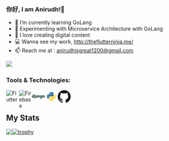 ### 你好, I am Anirudh!👋


- 🌱 I’m currently learning GoLang
- 👯 Experimenting with Microservice Architecture with GoLang
- 🤔 I love creating digital content
- 💻 Wanna see my work, http://theflutterninja.me/
- 📫 Reach me at : anirudhisgreat1200@gmail.com

![](https://komarev.com/ghpvc/?username=flutterninja9&color=green)

### Tools & Technologies:

<img align="left"  width="35px"  />
<img align="left" alt="Flutter" width="35px" src="https://avatars1.githubusercontent.com/u/14101776?s=200&v=4" />
<img align="left" alt="Firebase" width="35px" src="https://images.g2crowd.com/uploads/product/image/large_detail/large_detail_0016c93c710cf35990b999cba3a59bae/firebase.png" />
<img align="left" alt="Django" width="35px" src="https://raw.githubusercontent.com/github/explore/80688e429a7d4ef2fca1e82350fe8e3517d3494d/topics/django/django.png" />
<img align="left" alt="Python" width="35px" src="https://raw.githubusercontent.com/github/explore/80688e429a7d4ef2fca1e82350fe8e3517d3494d/topics/python/python.png" />
<img align="left" alt="GitHub" width="35px" src="https://raw.githubusercontent.com/github/explore/78df643247d429f6cc873026c0622819ad797942/topics/github/github.png" />

<br />
<br />

## My Stats

[![trophy](https://github-profile-trophy.vercel.app/?username=flutterninja9&theme=onedark)](https://github.com/flutterninja9/)
<img align="left" src="https://github-readme-stats.vercel.app/api?username=flutterninja9&&show_icons=true&title_color=ffffff&icon_color=bb2acf&text_color=daf7dc&bg_color=151515">


